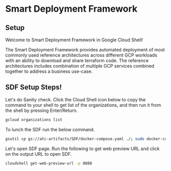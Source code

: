# Smart Deployment Framework

## Setup

Welcome to Smart Deployment Framework in Google Cloud Shell! 

The Smart Deployment Framework provides automated deployment of most commonly used reference architectures across different GCP workloads with an ability to download and share terraform code. The reference architectures includes combination of multiple GCP services combined together to address a business use-case.

## SDF Setup Steps!

Let's do Sanity check. Click the Cloud Shell icon below to copy the command
to your shell to get list of the organizations, and then run it from the shell by pressing Enter/Return.

```bash
gcloud organizations list
```

To lunch the SDF run the below command.

```bash
gsutil cp gs://atc-artifacts/SDF/docker-compose.yaml ./; sudo docker-compose up -d
```

Let's open SDF page. Run the following to get web preview URL and click on the output URL to open SDF.

```bash
cloudshell get-web-preview-url -p 8080
```

